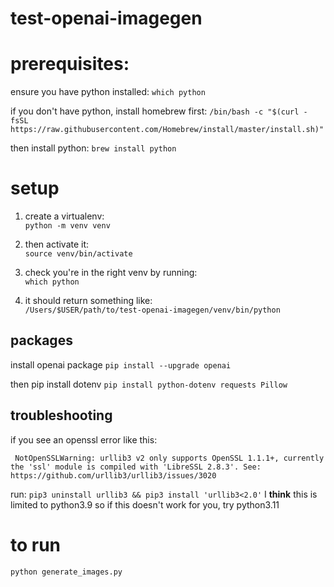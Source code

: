 # test-openai-imagegen


# prerequisites: 
ensure you have python installed:
`which python`

if you don't have python, install homebrew first: 
`/bin/bash -c "$(curl -fsSL https://raw.githubusercontent.com/Homebrew/install/master/install.sh)"`

then install python:
`brew install python`

# setup 
1. create a virtualenv:  
`python -m venv venv`

2. then activate it:  
`source venv/bin/activate`

3. check you're in the right venv by running:   
`which python`

4. it should return something like:   
`/Users/$USER/path/to/test-openai-imagegen/venv/bin/python`


## packages
install openai package
`pip install --upgrade openai`

then pip install dotenv
`pip install python-dotenv requests Pillow`


## troubleshooting
if you see an openssl error like this:
```
 NotOpenSSLWarning: urllib3 v2 only supports OpenSSL 1.1.1+, currently the 'ssl' module is compiled with 'LibreSSL 2.8.3'. See: https://github.com/urllib3/urllib3/issues/3020
```
run: 
`pip3 uninstall urllib3 && pip3 install 'urllib3<2.0'`
I __think__ this is limited to python3.9 so if this doesn't work for you, try python3.11

# to run
`python generate_images.py`
